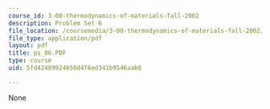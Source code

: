 ```yaml
---
course_id: 3-00-thermodynamics-of-materials-fall-2002
description: Problem Set 6
file_location: /coursemedia/3-00-thermodynamics-of-materials-fall-2002/5fd42489924650d4f6ed341b9546aab8_ps_06.PDF
file_type: application/pdf
layout: pdf
title: ps_06.PDF
type: course
uid: 5fd42489924650d4f6ed341b9546aab8

---
```

None